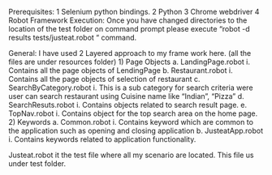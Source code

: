 Prerequisites:
	1	Selenium python bindings.
	2	Python
	3	Chrome webdriver
	4	Robot Framework
Execution:
Once you have changed directories to the location of the test folder on command prompt please execute “robot -d results tests/justeat.robot “ command.

General:
I have used 2 Layered approach to my frame work here. (all the files are under resources folder)
	1)	Page Objects
		a.	LandingPage.robot
			i.	Contains all the page objects of LendingPage
		b.	Restaurant.robot
			i.	Contains all the page objects of selection of restaurant
		c.	SearchByCategory.robot
			i.	This is a sub category for search criteria were user can search restaurant using  Cuisine name like “Indian”, “Pizza”
		d.	SearchResuts.robot
			i.	Contains objects related to search result page.
		e.	TopNav.robot
			i.	Contains object for the top search area on the home page.
	2)	Keywords
		a.	Common.robot
			i.	Contains keyword which are common to the application such as opening and closing 	application
		b.	JusteatApp.robot
		i.	Contains keywords related to application functionality.

Justeat.robot it the test file where all my scenario are located. This file us under test folder.
